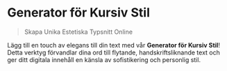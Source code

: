 # Generator för Kursiv Stil

> Skapa Unika Estetiska Typsnitt Online

Lägg till en touch av elegans till din text med vår **Generator för Kursiv Stil**! Detta verktyg förvandlar dina ord till flytande, handskriftsliknande text och ger ditt digitala innehåll en känsla av sofistikering och personlig stil.
